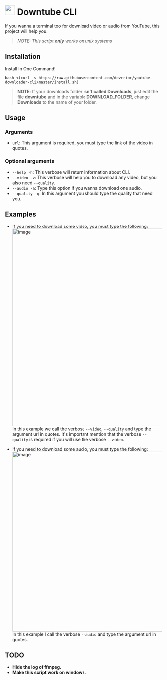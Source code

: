 # <img height="32" width="32" src="https://cdn.jsdelivr.net/npm/simple-icons@v4/icons/youtube.svg" /> Downtube CLI

If you wanna a terminal too for download video or audio from YouTube, this project will help you.

> _NOTE:_ _This script **only** works on unix systems_

## Installation

Install In One Command!

```
bash <(curl -s https://raw.githubusercontent.com/devrrior/youtube-downloader-cli/master/install.sh)
```

> **NOTE**: If your downloads folder **isn't called Downloads**, just edit the file **downtube** and in the variable **DOWNLOAD_FOLDER**, change **Downloads** to the name of your folder.

## Usage

### Arguments

- `url`: This argument is required, you must type the link of the video in quotes.

### Optional arguments

- `--help -h`: This verbose will return information about CLI.
- `--video -v`: This verbose will help you to download any video, but you also need `--quality`.
- `--audio -a`: Type this option if you wanna download one audio.
- `--quality -q`: In this argument you should type the quality that need you.

## Examples

- If you need to download some video, you must type the following:</br>
  <img width="632" alt="image" src="https://user-images.githubusercontent.com/69869135/116021195-583b5080-a60d-11eb-9d05-b4a45b24f95d.png"></br>
  In this example we call the verbose `--video`, `--quality` and type the argument url in quotes. It's important mention that the verbose `--quality` is required if you will use the verbose `--video`.

- If you need to download some audio, you must type the following:</br>
  <img width="577" alt="image" src="https://user-images.githubusercontent.com/69869135/116021713-5625c180-a60e-11eb-8f51-6a97944654f8.png"></br>
  In this example I call the verbose `--audio` and type the argument url in quotes.

## TODO

- **Hide the log of ffmpeg.**
- **Make this script work on windows.**

